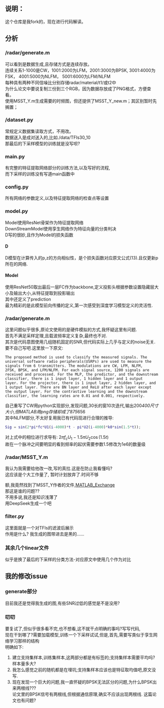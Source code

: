 ## 说明：
这个仓库是我fork的，现在进行代码解读。
## 分析 
### /radar/generate.m
可以看到是数据生成,且存储方式是连续存放。  
    连续关系1-1000是CW，1001:2000为LFM，2001:3000为BPSK, 3001:4000为FSK， 4001:5000为NLFM， 5001:6000为LFM/NLFM  
    每种具有两种不同信噪比分别存储radar/material/t1/或t2中  
    为什么论文中要说复制三份到三个RGB，因为数据存放成了PNG格式，方便查看。  
使用MSST_Y.m生成需要的时频图，但还提供了MSST_Y_new.m；其区别暂时先搁置；  
### /dataset.py  
常规定义数据集读取方式，不用改。  
数据送入是成对送入的,比如./data/TFIs30_10  
那最后的下采样模型的训练就是没写呗?  
### main.py
有完整的特征提取网络部分的训练方法,以及写好的流程,  
而下采样的训练没有写道main函数中  
### config.py
所有网络的参数定义,以及特征提取网络的检查点等设置  
### model.py
Model使用ResNet骨架作为特征提取网络  
DownStreamModel使用孪生网络作为特征向量的分类判决  
D写的很妙,且作为Model的损失函数  
#### D
D模型在计算传入的p,z的方向相似性，是个损失函数对应原文公式(13).且仅更新p所在的网络.  
#### Model
使用ResNet50取出最后一层FC作为backbone,定义投影头根据参数设置隐藏层大小及输出大小,从特征提取到投影输出  
其中还定义了prediction  
最为精彩的是此模型前向传播的定义,第一次感受到深度学习模型定义的灵活性.  
### /radar/generate.m
这里问题似乎很多,原论文使用的是硬件模拟的方式,我怀疑这里有问题.  
首先不满足采样定理,且载波频率定义复杂,最终也不对.  
其次是代码意图使用几组随机固定的SNR,但代码实际上几乎与定义的noise无关.  
要不自己写吧.这里放一下原文:
```raw paper - Experiments and results discussion
The proposed method is used to classify the measured signals. The
universal software radio peripherals(USRPs) are used to measure the
signals from 6 transmitters. The modulations are CW, LFM, NLFM,
2FSK, BPSK, and LFM/NLFM. For each signal source, 1200 signals are
received and processed. For the MLP, the predictor, and the downstream 
classifier, there is 1 input layer, 1 hidden layer and 1 output
layer. For the projector, there is 1 input layer, 2 hidden layer, and
1 output layer. There are BN layer and ReLU after each layer except
the output layer. For the contrastive learning and the downstream
classifier, the learning rates are 0.01 and 0.001, respectively.
```
自己重写了CW用python实现部分,发现问题,30长的窗10次迭代,输出200*400尺寸大小,但MATLAB用png存储却成了875*656  
其中NLFM部分,不太好复用我已有代码现进行合理的推导:  
```MATLAB
Sig = sin(2*pi*fc*U1(i-4000)*t - pi*U2(i-4000)*k0*sin(1.5*t));  
```
对上式中的相位进行求导有:  $2\pi f_c U_1 - 1.5\pi U_2 \cos(1.5t)$  
故在一个脉冲之间要明显的看到频率的起伏需要参数1.5修改为1e6的数量级  
### /radar/MSST_Y.m
我认为我需要给他改一改,写的真拉.这是在防止我看懂吗?  
这应该是个大工作量了, 暂时计划放弃了.时间不够  

额,我竟然找到了MSST_Y作者的文件,[MATLAB_Exchange](https://ww2.mathworks.cn/matlabcentral/fileexchange/68571-multisynchrosqueezing-transform)  
那这是谁的问题??  
不用多说,我还是知识浅薄了  
用DeepSeek生成一个吧  
### filter.py
这里面就是一个对TFIs的滤波后展示  
作用是什么?  我生成的图带进去是黑的......  
### 其余几个linear文件
似乎是换了最后的下采样的分类方法-对应原文中使用几个作为对比  
## 我的修改issue
### generate部分
目前我还是觉得我生成的图,有些SNR过低的感觉是不是没用?  
### 叨叨  
要复试了,但似乎很多看不完,也不想看,这不就干点明确的事吗?写写代码,  
现在干到哪了?需要加载模型,训练一个下采样试试,但是,首先,需要写类似于孪生网络学习那样的结构  
明确如下:
1. 建立支持集样本,训练集样本,这两部分都是有标签的;支持集样本需要平均吗?样本量多大?
2. 我怎么感觉之前的随机都是在埋坑;支持集样本应该也是特征取均值吧,原文没写.  
3. 现在发现一个巨大的问题,我一直怀疑的BPSK无法区分的问题,为什么BPSK出来两根线???  
论文里的BPSK信号有两根线,但根据通信原理,确实不应该出现两根线.  这篇论文也有问题?  
